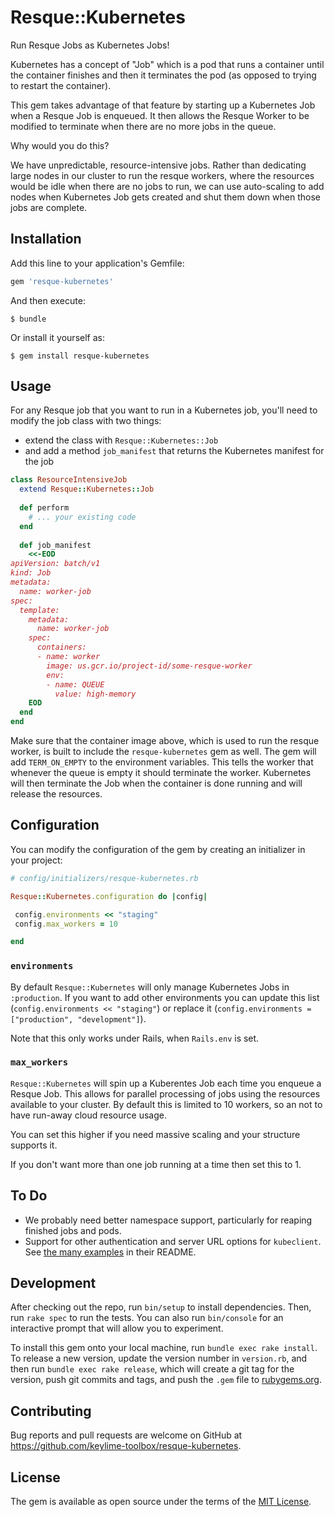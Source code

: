 # Resque::Kubernetes

Run Resque Jobs as Kubernetes Jobs!

Kubernetes has a concept of "Job" which is a pod that runs a container until
the container finishes and then it terminates the pod (as opposed to trying to
restart the container).

This gem takes advantage of that feature by starting up a Kubernetes Job when 
a Resque Job is enqueued. It then allows the Resque Worker to be modified to 
terminate when there are no more jobs in the queue.

Why would you do this?

We have unpredictable, resource-intensive jobs. Rather than dedicating large 
nodes in our cluster to run the resque workers, where the resources would be 
idle when there are no jobs to run, we can use auto-scaling to add nodes when
Kubernetes Job gets created and shut them down when those jobs are complete. 

## Installation

Add this line to your application's Gemfile:

```ruby
gem 'resque-kubernetes'
```

And then execute:

    $ bundle

Or install it yourself as:

    $ gem install resque-kubernetes

## Usage

For any Resque job that you want to run in a Kubernetes job, you'll need to
modify the job class with two things:

- extend the class with `Resque::Kubernetes::Job`
- and add a method `job_manifest` that returns the Kubernetes manifest for the job

```ruby
class ResourceIntensiveJob
  extend Resque::Kubernetes::Job
  
  def perform
    # ... your existing code
  end
  
  def job_manifest
    <<-EOD
apiVersion: batch/v1
kind: Job
metadata:
  name: worker-job
spec:
  template:
    metadata:
      name: worker-job
    spec:
      containers:
      - name: worker
        image: us.gcr.io/project-id/some-resque-worker
        env:
        - name: QUEUE
          value: high-memory
    EOD
  end
end
```

Make sure that the container image above, which is used to run the resque 
worker, is built to include the `resque-kubernetes` gem as well. The gem will 
add `TERM_ON_EMPTY` to the environment variables. This tells the worker that 
whenever the queue is empty it should terminate the worker. Kubernetes will 
then terminate the Job when the container is done running and will release the 
resources.

## Configuration

You can modify the configuration of the gem by creating an initializer in
your project:

```ruby
# config/initializers/resque-kubernetes.rb

Resque::Kubernetes.configuration do |config|

 config.environments << "staging"
 config.max_workers = 10

end
```

### `environments`

By default `Resque::Kubernetes` will only manage Kubernetes Jobs in
`:production`. If you want to add other environments you can update this list
(`config.environments << "staging"`) or replace it (`config.environments =
["production", "development"]`).

Note that this only works under Rails, when `Rails.env` is set.

### `max_workers`

`Resque::Kubernetes` will spin up a Kuberentes Job each time you enqueue a 
Resque Job. This allows for parallel processing of jobs using the resources
available to your cluster. By default this is limited to 10 workers, so an not
to have run-away cloud resource usage.

You can set this higher if you need massive scaling and your structure supports
it.

If you don't want more than one job running at a time then set this to 1.

## To Do

- We probably need better namespace support, particularly for reaping 
  finished jobs and pods.
- Support for other authentication and server URL options for `kubeclient`.
  See [the many examples](https://github.com/abonas/kubeclient#usage) in their
  README.

## Development

After checking out the repo, run `bin/setup` to install dependencies. Then, 
run `rake spec` to run the tests. You can also run `bin/console` for an 
interactive prompt that will allow you to experiment.

To install this gem onto your local machine, run `bundle exec rake install`. 
To release a new version, update the version number in `version.rb`, and then 
run `bundle exec rake release`, which will create a git tag for the version, 
push git commits and tags, and push the `.gem` file to 
[rubygems.org](https://rubygems.org).

## Contributing

Bug reports and pull requests are welcome on GitHub at 
https://github.com/keylime-toolbox/resque-kubernetes.


## License

The gem is available as open source under the terms of the 
[MIT License](http://opensource.org/licenses/MIT).


